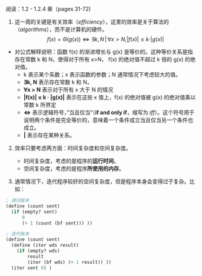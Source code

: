 阅读：1.2 - 1.2.4 章（pages 31-72)

1. 这一周的关键是有关效率（_efficiency_），这里的效率是关于算法的（_algorithms_），而不是计算机的硬件。
$$
f(x) = \Theta(g(x)) \Leftrightarrow \exists k, N \, | \, \forall x > N, |f(x)| \leq k \cdot |g(x)|
$$
- 对公式解释说明：函数 f(x) 的渐进增长与 g(x) 是等价的。这种等价关系是指存在常数 k 和 N，使得对于所有 x>N， f(x) 的绝对值不超过 k 倍的 g(x) 的绝对值。
	- k 表示某个系数；x 表示函数的参数；N 通常情况下考虑较大的值。
	- **∃k, N** 表示存在常数 k 和 N，
	- **∀x > N** 表示对于所有 x 大于 N 的情况
	- **|f(x)| ≤ k · |g(x)|** 表示在这些 x 值上，f(x) 的绝对值被 g(x) 的绝对值乘以常数 k 所界定
	- **⇔** 表示逻辑符号，”当且仅当“（**if and only if**，缩写为 *iff*）。这个符号用于说明两个条件是完全等价的，意味着一个条件成立当且仅当另一个条件也成立。
	- **|** 表示存在某种关系。

2. 效率只要考虑两方面：时间复杂度和空间复杂度。
	- 时间复杂度，考虑的是程序的**运行时间**。
	- 空间复杂度，考虑的是程序**所使用的内存**。

3. 通常情况下，迭代程序较好的空间复杂度，但是程序本身会变得过于复杂。比如：
```scheme
; 递归版本
(define (count sent)
  (if (empty? sent)
      0
      (+ 1 (count (bf sent))) ))
```

```scheme
; 迭代版本
(define (count sent)
  (define (iter wds result)
    (if (empty? wds)
        result
        (iter (bf wds) (+ 1 result)) ))
  (iter sent 0) )
```